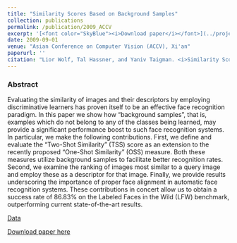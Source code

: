```yaml
---
title: "Similarity Scores Based on Background Samples"
collection: publications
permalink: /publication/2009_ACCV
excerpt: '[<font color="SkyBlue"><i>Download paper</i></font>](../projects/bgoss/ACCV09WolfHassnerTaigman.pdf),  [<font color="SkyBlue"><i>Data</i></font>](../projects/lfwa/index.html)'
date: 2009-09-01
venue: "Asian Conference on Computer Vision (ACCV), Xi'an"
paperurl: ''
citation: "Lior Wolf, Tal Hassner, and Yaniv Taigman. <i>Similarity Scores based on Background Samples.</i> Asian Conference on Computer Vision (ACCV), Xi'an, 2009."
---
```


### Abstract
Evaluating the similarity of images and their descriptors by employing discriminative learners has proven itself to be an effective face recognition paradigm. In this paper we show how “background samples”, that is, examples which do not belong to any of the classes being learned, may provide a significant performance boost to such face recognition systems. In particular, we make the following contributions. First, we define and evaluate the “Two-Shot Similarity” (TSS) score as an extension to the recently proposed “One-Shot Similarity” (OSS) measure. Both these measures utilize background samples to facilitate better recognition rates. Second, we examine the ranking of images most similar to a query image and employ these as a descriptor for that image. Finally, we provide results underscoring the importance of proper face alignment in automatic face recognition systems. These contributions in concert allow us to obtain a success rate of 86.83% on the Labeled Faces in the Wild (LFW) benchmark, outperforming current state-of-the-art results. 

[Data](../projects/lfwa/index.html)

[Download paper here](../projects/bgoss/ACCV09WolfHassnerTaigman.pdf)
